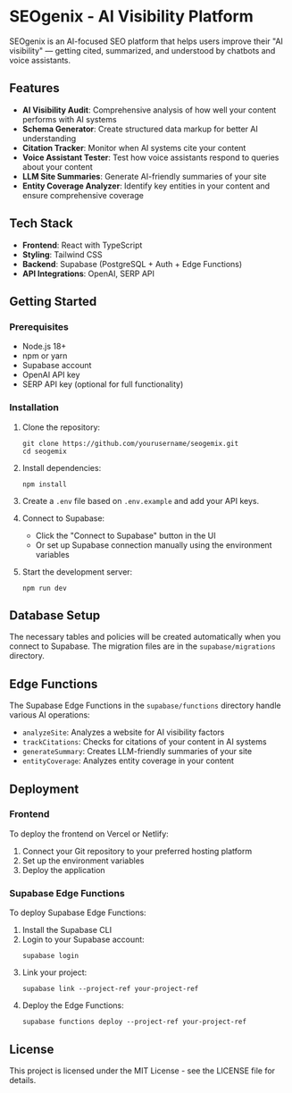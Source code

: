 # SEOgenix - AI Visibility Platform

SEOgenix is an AI-focused SEO platform that helps users improve their "AI visibility" — getting cited, summarized, and understood by chatbots and voice assistants.

## Features

- **AI Visibility Audit**: Comprehensive analysis of how well your content performs with AI systems
- **Schema Generator**: Create structured data markup for better AI understanding
- **Citation Tracker**: Monitor when AI systems cite your content
- **Voice Assistant Tester**: Test how voice assistants respond to queries about your content
- **LLM Site Summaries**: Generate AI-friendly summaries of your site
- **Entity Coverage Analyzer**: Identify key entities in your content and ensure comprehensive coverage

## Tech Stack

- **Frontend**: React with TypeScript
- **Styling**: Tailwind CSS
- **Backend**: Supabase (PostgreSQL + Auth + Edge Functions)
- **API Integrations**: OpenAI, SERP API

## Getting Started

### Prerequisites

- Node.js 18+
- npm or yarn
- Supabase account
- OpenAI API key
- SERP API key (optional for full functionality)

### Installation

1. Clone the repository:
   ```
   git clone https://github.com/yourusername/seogemix.git
   cd seogemix
   ```

2. Install dependencies:
   ```
   npm install
   ```

3. Create a `.env` file based on `.env.example` and add your API keys.

4. Connect to Supabase:
   - Click the "Connect to Supabase" button in the UI
   - Or set up Supabase connection manually using the environment variables

5. Start the development server:
   ```
   npm run dev
   ```

## Database Setup

The necessary tables and policies will be created automatically when you connect to Supabase. The migration files are in the `supabase/migrations` directory.

## Edge Functions

The Supabase Edge Functions in the `supabase/functions` directory handle various AI operations:

- `analyzeSite`: Analyzes a website for AI visibility factors
- `trackCitations`: Checks for citations of your content in AI systems
- `generateSummary`: Creates LLM-friendly summaries of your site
- `entityCoverage`: Analyzes entity coverage in your content

## Deployment

### Frontend

To deploy the frontend on Vercel or Netlify:

1. Connect your Git repository to your preferred hosting platform
2. Set up the environment variables
3. Deploy the application

### Supabase Edge Functions

To deploy Supabase Edge Functions:

1. Install the Supabase CLI
2. Login to your Supabase account:
   ```
   supabase login
   ```
3. Link your project:
   ```
   supabase link --project-ref your-project-ref
   ```
4. Deploy the Edge Functions:
   ```
   supabase functions deploy --project-ref your-project-ref
   ```

## License

This project is licensed under the MIT License - see the LICENSE file for details.